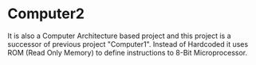 # Computer2
It is also a Computer Architecture based project and this project is a successor of previous project "Computer1". Instead of Hardcoded it uses ROM (Read Only Memory) to define instructions to 8-Bit Microprocessor. 

